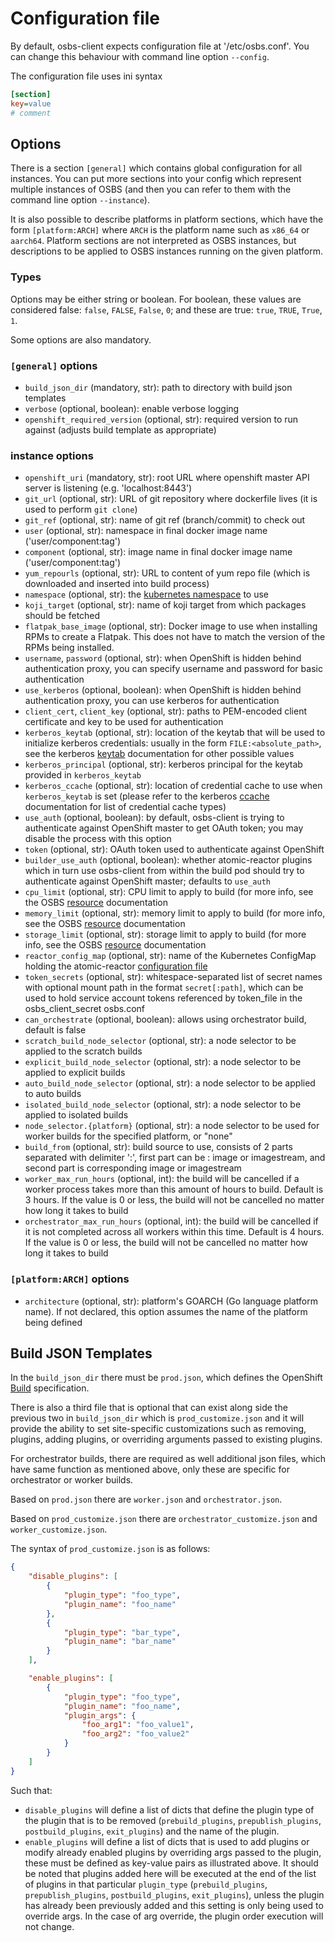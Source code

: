 # Configuration file

By default, osbs-client expects configuration file at '/etc/osbs.conf'. You can
change this behaviour with command line option `--config`.

The configuration file uses ini syntax

```ini
[section]
key=value
# comment
```

## Options

There is a section `[general]` which contains global configuration for all
instances. You can put more sections into your config which represent multiple
instances of OSBS (and then you can refer to them with the command line option
`--instance`).

It is also possible to describe platforms in platform sections, which have the
form `[platform:ARCH]` where `ARCH` is the platform name such as `x86_64` or
`aarch64`. Platform sections are not interpreted as OSBS instances, but
descriptions to be applied to OSBS instances running on the given platform.

### Types

Options may be either string or boolean. For boolean, these values are
considered false: `false`, `FALSE`, `False`, `0`; and these are true: `true`,
`TRUE`, `True`, `1`.

Some options are also mandatory.

### `[general]` options

- `build_json_dir` (mandatory, str): path to directory with build json templates
- `verbose` (optional, boolean): enable verbose logging
- `openshift_required_version` (optional, str): required version to run against
  (adjusts build template as appropriate)

### instance options

- `openshift_uri` (mandatory, str): root URL where openshift master API server
  is listening (e.g. 'localhost:8443')
- `git_url` (optional, str): URL of git repository where dockerfile lives (it is
  used to perform `git clone`)
- `git_ref` (optional, str): name of git ref (branch/commit) to check out
- `user` (optional, str): namespace in final docker image name
  ('user/component:tag')
- `component` (optional, str): image name in final docker image name
  ('user/component:tag')
- `yum_repourls` (optional, str): URL to content of yum repo file (which is
  downloaded and inserted into build process)
- `namespace` (optional, str): the [kubernetes namespace][] to use
- `koji_target` (optional, str): name of koji target from which packages should
  be fetched
- `flatpak_base_image` (optional, str): Docker image to use when installing RPMs
  to create a Flatpak. This does not have to match the version of the RPMs being
  installed.
- `username`, `password` (optional, str): when OpenShift is hidden behind
  authentication proxy, you can specify username and password for basic
  authentication
- `use_kerberos` (optional, boolean): when OpenShift is hidden behind
  authentication proxy, you can use kerberos for authentication
- `client_cert`, `client_key` (optional, str): paths to PEM-encoded client
  certificate and key to be used for authentication
- `kerberos_keytab` (optional, str): location of the keytab that will be used to
  initialize kerberos credentials: usually in the form `FILE:<absolute_path>`,
  see the kerberos [keytab][] documentation for other possible values
- `kerberos_principal` (optional, str): kerberos principal for the keytab
  provided in `kerberos_keytab`
- `kerberos_ccache` (optional, str): location of credential cache to use when
  `kerberos_keytab` is set (please refer to the kerberos [ccache][]
  documentation for list of credential cache types)
- `use_auth` (optional, boolean): by default, osbs-client is trying to
  authenticate against OpenShift master to get OAuth token; you may disable the
  process with this option
- `token` (optional, str): OAuth token used to authenticate against OpenShift
- `builder_use_auth` (optional, boolean): whether atomic-reactor plugins which
  in turn use osbs-client from within the build pod should try to authenticate
  against OpenShift master; defaults to `use_auth`
- `cpu_limit` (optional, str): CPU limit to apply to build (for more info, see
  the OSBS [resource][] documentation
- `memory_limit` (optional, str): memory limit to apply to build (for more info,
  see the OSBS [resource][] documentation
- `storage_limit` (optional, str): storage limit to apply to build (for more
  info, see the OSBS [resource][] documentation
- `reactor_config_map` (optional, str): name of the Kubernetes ConfigMap holding
  the atomic-reactor [configuration file][]
- `token_secrets` (optional, str): whitespace-separated list of secret names
  with optional mount path in the format `secret[:path]`, which can be used to
  hold service account tokens referenced by token_file in the osbs_client_secret
  osbs.conf
- `can_orchestrate` (optional, boolean): allows using orchestrator build,
  default is false
- `scratch_build_node_selector` (optional, str): a node selector to be applied
  to the scratch builds
- `explicit_build_node_selector` (optional, str): a node selector to be applied
  to explicit builds
- `auto_build_node_selector` (optional, str): a node selector to be applied to
  auto builds
- `isolated_build_node_selector` (optional, str): a node selector to be applied
  to isolated builds
- `node_selector.{platform}` (optional, str): a node selector to be used for
  worker builds for the specified platform, or "none"
- `build_from` (optional, str): build source to use, consists of 2 parts
  separated with delimiter ':', first part can be : image or imagestream, and
  second part is corresponding image or imagestream
- `worker_max_run_hours` (optional, int): the build will be cancelled if a
  worker process takes more than this amount of hours to build. Default is 3
  hours. If the value is 0 or less, the build will not be cancelled no matter
  how long it takes to build
- `orchestrator_max_run_hours` (optional, int): the build will be cancelled if
  it is not completed across all workers within this time. Default is 4 hours.
  If the value is 0 or less, the build will not be cancelled no matter how long
  it takes to build

### `[platform:ARCH]` options

- `architecture` (optional, str): platform's GOARCH (Go language platform name).
  If not declared, this option assumes the name of the platform being defined

## Build JSON Templates

In the `build_json_dir` there must be `prod.json`, which defines the OpenShift
[Build][] specification.

There is also a third file that is optional that can exist along side the
previous two in `build_json_dir` which is `prod_customize.json` and it will
provide the ability to set site-specific customizations such as removing,
plugins, adding plugins, or overriding arguments passed to existing plugins.

For orchestrator builds, there are required as well additional json files, which
have same function as mentioned above, only these are specific for orchestrator
or worker builds.

Based on `prod.json` there are `worker.json` and `orchestrator.json`.

Based on `prod_customize.json` there are `orchestrator_customize.json` and
`worker_customize.json`.

The syntax of `prod_customize.json` is as follows:

```json
{
    "disable_plugins": [
        {
            "plugin_type": "foo_type",
            "plugin_name": "foo_name"
        },
        {
            "plugin_type": "bar_type",
            "plugin_name": "bar_name"
        }
    ],

    "enable_plugins": [
        {
            "plugin_type": "foo_type",
            "plugin_name": "foo_name",
            "plugin_args": {
                "foo_arg1": "foo_value1",
                "foo_arg2": "foo_value2"
            }
        }
    ]
}
```

Such that:

- `disable_plugins` will define a list of dicts that define the plugin type of
  the plugin that is to be removed (`prebuild_plugins`, `prepublish_plugins`,
  `postbuild_plugins`, `exit_plugins`) and the name of the plugin.
- `enable_plugins` will define a list of dicts that is used to add plugins or
  modify already enabled plugins by overriding args passed to the plugin, these
  must be defined as key-value pairs as illustrated above. It should be noted
  that plugins added here will be executed at the end of the list of plugins in
  that particular `plugin_type` (`prebuild_plugins`, `prepublish_plugins`,
  `postbuild_plugins`, `exit_plugins`), unless the plugin has already been
  previously added and this setting is only being used to override args. In the
  case of arg override, the plugin order execution will not change.

[kubernetes namespace]: https://github.com/GoogleCloudPlatform/kubernetes/blob/master/docs/namespaces.md
[keytab]: http://web.mit.edu/Kerberos/krb5-latest/doc/basic/keytab_def.html
[ccache]: http://web.mit.edu/Kerberos/krb5-latest/doc/basic/ccache_def.html
[resource]: .//resource.md
[configuration file]: https://github.com/containerbuildsystem/atomic-reactor/blob/master/docs/config.md
[Build]: https://docs.openshift.org/latest/dev_guide/builds.html
[atomic-reactor]: https://github.com/containerbuildsystem/atomic-reactor
